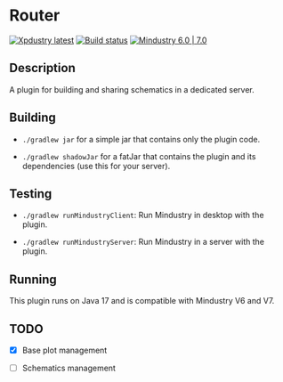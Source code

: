 # Router

[![Xpdustry latest](https://repo.xpdustry.fr/api/badge/latest/releases/fr/xpdustry/router?color=00FFFF&name=Router&prefix=v)](https://github.com/Xpdustry/Router/releases)
[![Build status](https://github.com/Xpdustry/Router/actions/workflows/build.yml/badge.svg?branch=master&event=push)](https://github.com/Xpdustry/Router/actions/workflows/build.yml)
[![Mindustry 6.0 | 7.0 ](https://img.shields.io/badge/Mindustry-6.0%20%7C%207.0-ffd37f)](https://github.com/Anuken/Mindustry/releases)

## Description

A plugin for building and sharing schematics in a dedicated server.

## Building

- `./gradlew jar` for a simple jar that contains only the plugin code.

- `./gradlew shadowJar` for a fatJar that contains the plugin and its dependencies (use this for
  your server).

## Testing

- `./gradlew runMindustryClient`: Run Mindustry in desktop with the plugin.

- `./gradlew runMindustryServer`: Run Mindustry in a server with the plugin.

## Running

This plugin runs on Java 17 and is compatible with Mindustry V6 and V7.

## TODO

- [X] Base plot management

- [ ] Schematics management
